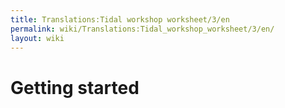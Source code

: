 ```yaml
---
title: Translations:Tidal workshop worksheet/3/en
permalink: wiki/Translations:Tidal_workshop_worksheet/3/en/
layout: wiki
---
```


# Getting started

